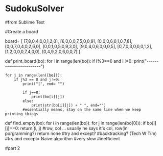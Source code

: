 # SudokuSolver
#from Sublime Text

#Create a board

board= [
    [7,8,0,4,0,0,1,2,0],
    [6,0,0,0,7,5,0,0,9],
    [0,0,0,6,0,1,0,7,8],
    [0,0,7,0,4,0,2,6,0],
    [0,0,1,0,5,0,9,3,0],
    [9,0,4,0,6,0,0,0,5],
    [0,7,0,3,0,0,0,1,2],
    [1,2,0,0,0,7,4,0,0],
    [0,4,9,2,0,6,0,0,7]
    ]

def print_board(bo):
	for i in range(len(bo)):
		if i%3==0 and i !=0:
			print("------------------------")

	for j in range(len([bo])):
		if j%3 == 0 and j!=0:
			print("|", end= "")

			if j==8:
				print(bo[i][j])
			else:
				print(str(bo[i][j]) + " ", end="")
			#essentially means, stay on the same line when we keep printing things 

def find_empty(bo):
	for i in range(len(bo)):
		for j in range(len(bo[0])):
			if bo[i][j]==0:
				 return (i, j) #row, col ... usually he says it's col, row(in porgramming?)
	return none
#try and except?
#backtracking? (Tech W Tim)
#try and except= Naive algorithm
#very slow
#inefficient

#part 2
